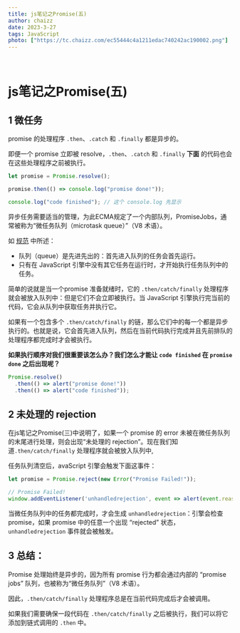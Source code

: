 ```yaml
---
title: js笔记之Promise(五)
author: chaizz
date: 2023-3-27
tags: JavaScript
photo: ["https://tc.chaizz.com/ec55444c4a1211edac740242ac190002.png"]
---
```


​          

<!--more-->

# js笔记之Promise(五)



## 1 微任务

promise 的处理程序 `.then`、`.catch` 和 `.finally` 都是异步的。

即便一个 promise 立即被 resolve，`.then`、`.catch` 和 `.finally` **下面** 的代码也会在这些处理程序之前被执行。

```js
let promise = Promise.resolve();

promise.then(() => console.log("promise done!"));

console.log("code finished"); // 这个 console.log 先显示
```



异步任务需要适当的管理，为此ECMA规定了一个内部队列，PromiseJobs，通常被称为“微任务队列（microtask queue）”（V8 术语）。

如 [规范](https://tc39.github.io/ecma262/#sec-jobs-and-job-queues) 中所述：

- 队列（queue）是先进先出的：首先进入队列的任务会首先运行。
- 只有在 JavaScript 引擎中没有其它任务在运行时，才开始执行任务队列中的任务。

简单的说就是当一个promise 准备就绪时，它的 `.then/catch/finally` 处理程序就会被放入队列中：但是它们不会立即被执行。当 JavaScript 引擎执行完当前的代码，它会从队列中获取任务并执行它。

如果有一个包含多个 `.then/catch/finally` 的链，那么它们中的每一个都是异步执行的。也就是说，它会首先进入队列，然后在当前代码执行完成并且先前排队的处理程序都完成时才会被执行。

**如果执行顺序对我们很重要该怎么办？我们怎么才能让 `code finished` 在 `promise done` 之后出现呢？**

```js
Promise.resolve()
  .then(() => alert("promise done!"))
  .then(() => alert("code finished"));
```



## 2 未处理的 rejection

在js笔记之Promise(三)中说明了，如果一个 promise 的 error 未被在微任务队列的末尾进行处理，则会出现“未处理的 rejection”。现在我们知道`.then/catch/finally` 处理程序就会被放入队列中,

任务队列清空后，avaScript 引擎会触发下面这事件：

```js
let promise = Promise.reject(new Error("Promise Failed!"));

// Promise Failed!
window.addEventListener('unhandledrejection', event => alert(event.reason));
```

当微任务队列中的任务都完成时，才会生成 `unhandledrejection`：引擎会检查 promise，如果 promise 中的任意一个出现 “rejected” 状态，`unhandledrejection` 事件就会被触发。



## 3 总结：

Promise 处理始终是异步的，因为所有 promise 行为都会通过内部的 “promise jobs” 队列，也被称为“微任务队列”（V8 术语）。

因此，`.then/catch/finally` 处理程序总是在当前代码完成后才会被调用。

如果我们需要确保一段代码在 `.then/catch/finally` 之后被执行，我们可以将它添加到链式调用的 `.then` 中。





